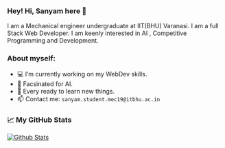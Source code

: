 ### Hey! Hi, Sanyam here 👋
I am a Mechanical engineer undergraduate at IIT(BHU) Varanasi. I am a full Stack Web Developer. I am keenly interested in AI , Competitive Programming and Development.

### **About myself:**

- 💻 I’m currently working on my WebDev skills. 
- 🌱 Facsinated for AI.  
- 💬 Every ready to learn new things. 
- 📫 Contact me: `sanyam.student.mec19@itbhu.ac.in`
### **📈 My GitHub Stats** 
<a title="Github Stats" href="https://github.com/angle361/">
  <img alt="Github Stats" src="https://github-readme-stats.vercel.app/api?username=angle361&include_all_commits=true&show_icons=true&theme=nightowl" />
</a><br/>

<!--
**kittu-20/kittu-20** is a ✨ _special_ ✨ repository because its `README.md` (this file) appears on your GitHub profile.

Here are some ideas to get you started:

- 🔭 I’m currently working on ...
- 🌱 I’m currently learning ...
- 👯 I’m looking to collaborate on ...
- 🤔 I’m looking for help with ...
- 💬 Ask me about ...
- 📫 How to reach me: ...
- 😄 Pronouns: ...
- ⚡ Fun fact: ...
-->
